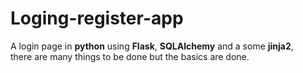 # Loging-register-app
A login page in <b>python</b> using <b>Flask</b>, <b>SQLAlchemy</b> and a some <b>jinja2</b>,<br>
there are many things to be done but the basics are done.
